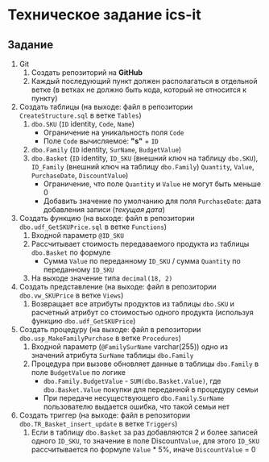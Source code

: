 # Техническое задание ics-it

## Задание

1. Git
    1. Cоздать репозиторий на **GitHub**
    2. Каждый последующий пункт должен располагаться в отдельной ветке (в ветках не должно быть кода, который не относится к пункту)
2. Создать таблицы (на выходе: файл в репозитории `CreateStructure.sql` в ветке `Tables`)
    1. `dbo.SKU` (`ID` identity, `Code`, `Name`)
        * Ограничение на уникальность поля `Code`
        * Поле `Code` вычисляемое: **"s"** + `ID`
    2. `dbo.Family` (`ID` identity, `SurName`, `BudgetValue`)
    3. `dbo.Basket` (`ID` identity, `ID_SKU` (внешний ключ на таблицу `dbo.SKU`), `ID_Family` (внешний ключ на таблицу `dbo.Family`) `Quantity`, `Value`, `PurchaseDate`, `DiscountValue`)
        * Ограничение, что поле `Quantity` и `Value` не могут быть меньше 0
        * Добавить значение по умолчанию для поля `PurchaseDate`: дата добавления записи (*текущая дата*)
3. Создать функцию (на выходе: файл в репозитории `dbo.udf_GetSKUPrice.sql` в ветке `Functions`)
    1. Входной параметр `@ID_SKU`
    2. Рассчитывает стоимость передаваемого продукта из таблицы `dbo.Basket` по формуле
        * Cумма `Value` по переданному `ID_SKU` / сумма `Quantity` по переданному `ID_SKU`
    3. На выходе значение типа `decimal(18, 2)`
4. Создать представление (на выходе: файл в репозитории `dbo.vw_SKUPrice` в ветке `Views`)
    1. Возвращает все атрибуты продуктов из таблицы `dbo.SKU` и расчетный атрибут со стоимостью одного продукта (используя функцию `dbo.udf_GetSKUPrice`)
5. Создать процедуру (на выходе: файл в репозитории `dbo.usp_MakeFamilyPurchase` в ветке `Procedures`)
    1. Входной параметр (`@FamilySurName` varchar(255)) одно из значений атрибута `SurName` таблицы `dbo.Family`
    2. Процедура при вызове обновляет данные в таблицы `dbo.Family` в поле `BudgetValue` по логике
        * `dbo.Family.BudgetValue` - `SUM(dbo.Basket.Value)`, где `dbo.Basket.Value` покупки для переданной в процедуру семьи
        * При передаче несуществующего `dbo.Family`.`SurName` пользователю выдается ошибка, что такой семьи нет
6. Создать триггер (на выходе: файл в репозитории `dbo.TR_Basket_insert_update` в ветке `Triggers`)
    1. Если в таблицу `dbo.Basket` за раз добавляются 2 и более записей одного `ID_SKU`, то значение в поле Discount`Value`, для этого `ID_SKU` рассчитывается по формуле `Value` * 5%, иначе `DiscountValue` = 0
